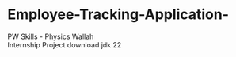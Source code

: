 # Employee-Tracking-Application-
PW Skills - Physics Wallah
<br>
Internship Project
download jdk 22
